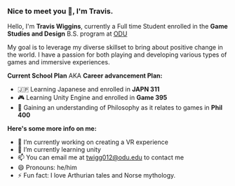 ### Nice to meet you 👋, I'm Travis.
Hello, I'm **Travis Wiggins**, currently a Full time Student enrolled in the **Game Studies and Design**
B.S. program at [ODU](https://ww1.odu.edu/academics/programs/undergraduate/game-studies-design)

My goal is to leverage my diverse skillset to bring about positive change in the world. I have a passion for both playing and developing various types of games and immersive experiences. 

**Current School Plan** AKA **Career advancement Plan:**
- :jp: Learning Japanese and enrolled in **JAPN 311**
- :video_game: Learning Unity Engine and enrolled in **Game 395**
- :thinking: Gaining an understanding of Philosophy as it relates to games in **Phil 400**



**Here's some more info on me:**
- 🔭 I’m currently working on creating a VR experience
- 🌱 I’m currently learning unity
- 📫 You can email me at twigg012@odu.edu to contact me
- 😄 Pronouns: he/him
- ⚡ Fun fact:  I love Arthurian tales and Norse mythology.
<!--
**twigg012/twigg012** is a ✨ _special_ ✨ repository because its `README.md` (this file) appears on your GitHub profile.

Here are some ideas to get you started:

- 🔭 I’m currently working on planning a game
- 🌱 I’m currently learning unity
- 👯 I’m looking to collaborate on ...
- 🤔 I’m looking for help with ...
- 💬 Ask me about ...
- 📫 How to reach me: ...
- 😄 Pronouns: he/him
- ⚡ Fun fact: ...
-->

